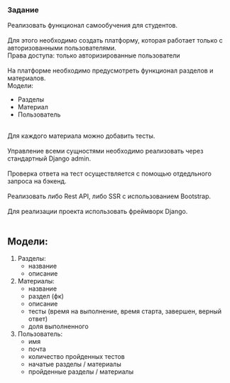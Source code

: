 ### Задание

Реализовать функционал самообучения для студентов. <br><br>
Для этого необходимо создать платформу, 
которая работает только с авторизованными пользователями. <br>
Права доступа: только авторизированные пользователи<br><br>
На платформе необходимо предусмотреть функционал разделов и материалов.<br>
Модели:
- Разделы
- Материал
- Пользователь<br><br>

Для каждого материала можно добавить тесты. <br><br>
Управление всеми сущностями необходимо реализовать через стандартный Django admin.<br><br>
Проверка ответа на тест осуществляется с помощью отдедльного запроса на бэкенд. <br><br>
Реализовать либо Rest API, либо SSR с использованием Bootstrap. <br><br>
Для реализации проекта использовать фреймворк Django.<br><br>

## Модели:
1. Разделы:
    - название
    - описание
2. Материалы:
    - название
    - раздел (фк)
    - описание
    - тесты (время на выполнение, время старта, завершен, верный ответ)
    - доля выполненного
3. Пользователь:
    - имя
    - почта
    - количество пройденных тестов
    - начатые разделы / материалы
    - пройденные разделы / материалы